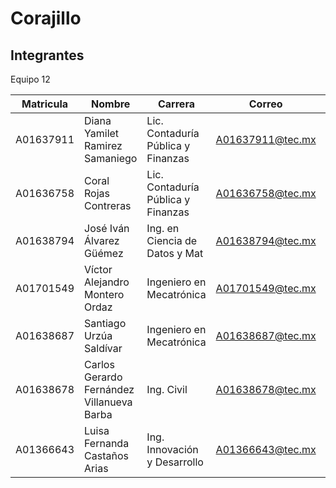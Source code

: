 # Corajillo

## Integrantes

Equipo 12

| Matricula  | Nombre | Carrera| Correo | Salon |
| ------------- | ------------- | ------------- | ------------- | ------------- |
| A01637911	| Diana Yamilet Ramirez Samaniego	| Lic. Contaduría Pública y Finanzas |A01637911@tec.mx	| 101 |
| A01636758	| Coral Rojas Contreras	| Lic. Contaduría Pública y Finanzas | A01636758@tec.mx | 101 |
| A01638794	| José Iván Álvarez Güémez| Ing. en Ciencia de Datos y Mat	|	A01638794@tec.mx	| 102 |
| A01701549	| Víctor Alejandro Montero Ordaz | Ingeniero en Mecatrónica	|	A01701549@tec.mx	| 102 |
| A01638687	| Santiago Urzúa Saldívar	| Ingeniero en Mecatrónica	|	A01638687@tec.mx	| 102 |
| A01638678	| Carlos Gerardo Fernández Villanueva Barba	| Ing. Civil	|	A01638678@tec.mx	| 102 |
| A01366643	| Luisa Fernanda Castaños Arias	| Ing. Innovación y Desarrollo |	A01366643@tec.mx	| 102 |
